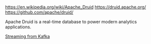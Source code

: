 https://en.wikipedia.org/wiki/Apache_Druid
https://druid.apache.org/
https://github.com/apache/druid/

Apache Druid is a real-time database to power modern analytics applications.

[Streaming from Kafka](https://druid.apache.org/docs/latest/tutorials/tutorial-kafka.html)
